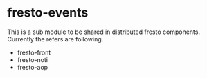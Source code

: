 fresto-events
=============
This is a sub module to be shared in distributed fresto components. 
Currently the refers are following.
* fresto-front
* fresto-noti
* fresto-aop
